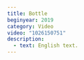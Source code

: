 ```yaml
---
title: Bottle
beginyear: 2019
category: Video
video: "1026150751"
description:
  - text: English text.
---
```

